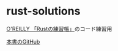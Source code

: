 # rust-solutions
[O'REILLY 「Rustの練習帳」](https://www.oreilly.co.jp/books/9784814400584/)のコード練習用

[本書のGitHub](https://github.com/kyclark/command-line-rust/tree/clap_v2#)
